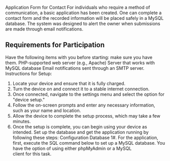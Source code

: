 Application Form for Contact
For individuals who require a method of communication, a basic application has been created.
One can complete a contact form and the recorded information will be placed safely in a MySQL
database. The system was designed to alert the owner when submissions are made through
email notifications.
## Requirements for Participation
Have the following items with you before starting: make sure you have them.
PHP-supported web server (e.g., Apache)
Server that works with MySQL database
Email notifications sent through an SMTP server.
Instructions for Setup:
1. Locate your device and ensure that it is fully charged.
2. Turn the device on and connect it to a stable internet connection.
3. Once connected, navigate to the settings menu and select the option for "device setup."
4. Follow the on-screen prompts and enter any necessary information, such as your name and
location.
5. Allow the device to complete the setup process, which may take a few minutes.
6. Once the setup is complete, you can begin using your device as intended.
Set up the database and get the application running by following these steps:
Configuration Database 1#.
For the application, first, execute the SQL command below to set up a MySQL database. You
have the option of using either phpMyAdmin or a MySQL client for this task.
